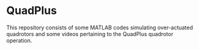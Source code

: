 # QuadPlus
This repository consists of some MATLAB codes simulating over-actuated quadrotors and some videos pertaining to the QuadPlus quadrotor operation.
